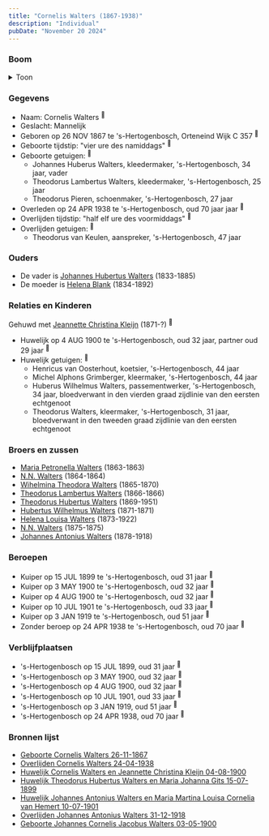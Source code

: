 ```yaml
---
title: "Cornelis Walters (1867-1938)"
description: "Individual"
pubDate: "November 20 2024"
---
```


### Boom
<details><summary>Toon</summary>

![test](https://www.plantuml.com/plantuml/svg/dPFHRzem4CRV_LUSseTk3qX970f1Y1OGZ7OQgwfsqvwGazo85yT6jb65AlxtNKeAbOhQgc_HdR_xVhxFkNHUMB-k57Ebr2jXHGMfoCgbDMkTZuqo5hmLsb4BjMU5p14oQJE5ks-iLdu35LOfMhShEOyMZT-iaBsOcYdX73mo01WPcwEzAsHMQdIktw-4r8C1SBPbx0nkdgmSsobEhaqXD9s3sPey_Dh1Rw78mfs0S70L144d0JYTy6bxEYA3nxyILRw5VYyLwMQH6kyLzWOGHZ2y_mPXbtCuSwqPpJ9BrAbnMV52vCgrKWkXyqLcZNEf8MjI9_1Z-8V4tVPhyVOPTOOAjO2H4hhSqtK3efkE9dp2tw3Z8HdSrdJn9-ZeRjV3EQcJw0syVky1yrpgPUtNtESyUWAT4cZKXbCbbuNVe5BcWM2th5blgzMSOCsD3eL6IOMwbSJisMrih4ObNyULnB2F_FtOedEO__nLatO-iPWeXk4DhJNXtMEBsRynh9-OzmZZmahd9QNuNQ7yfm_KoKTYl9hV4MedX2zX4j2Q84g-mYrrqUQYUf_t0YwEvnNl7YyDtUV5W-DvqNwRU7Z06lH3WLsYpkc7_my0)
</details>

### Gegevens
- Naam: Cornelis Walters <sup><a href="../s00121/" style="text-decoration:none" title="Geboorte Cornelis Walters 26-11-1867">:link:</a></sup>
- Geslacht: Mannelijk
- Geboren op 26 NOV 1867 te 's-Hertogenbosch, Orteneind Wijk C 357 <sup><a href="../s00121/" style="text-decoration:none" title="Geboorte Cornelis Walters 26-11-1867">:link:</a></sup>
- Geboorte tijdstip: "vier ure des namiddags" <sup><a href="../s00121/" style="text-decoration:none" title="Geboorte Cornelis Walters 26-11-1867">:link:</a></sup>
- Geboorte getuigen: <sup><a href="../s00121/" style="text-decoration:none" title="Geboorte Cornelis Walters 26-11-1867">:link:</a></sup>
  - Johannes Huberus Walters, kleedermaker, \'s-Hertogenbosch, 34 jaar, vader
  - Theodorus Lambertus Walters, kleedermaker, \'s-Hertogenbosch, 25 jaar
  - Theodorus Pieren, schoenmaker, \'s-Hertogenbosch, 27 jaar
- Overleden op 24 APR 1938 te 's-Hertogenbosch, oud 70 jaar jaar <sup><a href="../s00135/" style="text-decoration:none" title="Overlijden Cornelis Walters 24-04-1938">:link:</a></sup>
- Overlijden tijdstip: "half elf ure des voormiddags" <sup><a href="../s00135/" style="text-decoration:none" title="Overlijden Cornelis Walters 24-04-1938">:link:</a></sup>
- Overlijden getuigen: <sup><a href="../s00135/" style="text-decoration:none" title="Overlijden Cornelis Walters 24-04-1938">:link:</a></sup>
  - Theodorus van Keulen, aanspreker, \'s-Hertogenbosch, 47 jaar

### Ouders
- De vader is [Johannes Hubertus Walters](../i00079/) (1833-1885)
- De moeder is [Helena Blank](../i00080/) (1834-1892)

### Relaties en Kinderen

Gehuwd met [Jeannette Christina Kleijn](../i00099/) (1871-?) <sup><a href="../s00130/" style="text-decoration:none" title="Huwelijk Cornelis Walters en Jeannette Christina Kleijn 04-08-1900">:link:</a></sup>
- Huwelijk op 4 AUG 1900 te 's-Hertogenbosch, oud 32 jaar, partner oud 29 jaar <sup><a href="../s00130/" style="text-decoration:none" title="Huwelijk Cornelis Walters en Jeannette Christina Kleijn 04-08-1900">:link:</a></sup>
- Huwelijk getuigen:  <sup><a href="../s00130/" style="text-decoration:none" title="Huwelijk Cornelis Walters en Jeannette Christina Kleijn 04-08-1900">:link:</a></sup>
  - Henricus van Oosterhout, koetsier, \'s-Hertogenbosch, 44 jaar
  - Michel Alphons Grimberger, kleermaker, \'s-Hertogenbosch, 44 jaar
  - Huberus Wilhelmus Walters, passementwerker, \'s-Hertogenbosch, 34 jaar, bloedverwant in den vierden graad zijdlinie van den eersten echtgenoot
  - Theodorus Walters, kleermaker, \'s-Hertogenbosch, 31 jaar, bloedverwant in den tweeden graad zijdlinie van den eersten echtgenoot

### Broers en zussen
- [Maria Petronella Walters](../i00090/) (1863-1863)
- [N.N. Walters](../i00091/) (1864-1864)
- [Wihelmina Theodora Walters](../i00092/) (1865-1870)
- [Theodorus Lambertus Walters](../i00093/) (1866-1866)
- [Theodorus Hubertus Walters](../i00075/) (1869-1951)
- [Hubertus Wilhelmus Walters](../i00095/) (1871-1871)
- [Helena Louisa Walters](../i00096/) (1873-1922)
- [N.N. Walters](../i00097/) (1875-1875)
- [Johannes Antonius Walters](../i00098/) (1878-1918)

### Beroepen
- Kuiper op 15 JUL 1899 te 's-Hertogenbosch, oud 31 jaar <sup><a href="../s00101/" style="text-decoration:none" title="Huwelijk Theodorus Hubertus Walters en Maria Johanna Gits 15-07-1899">:link:</a></sup>
- Kuiper op 3 MAY 1900 te 's-Hertogenbosch, oud 32 jaar <sup><a href="../s00102/" style="text-decoration:none" title="Geboorte Johannes Cornelis Jacobus Walters 03-05-1900">:link:</a></sup>
- Kuiper op 4 AUG 1900 te 's-Hertogenbosch, oud 32 jaar <sup><a href="../s00130/" style="text-decoration:none" title="Huwelijk Cornelis Walters en Jeannette Christina Kleijn 04-08-1900">:link:</a></sup>
- Kuiper op 10 JUL 1901 te 's-Hertogenbosch, oud 33 jaar <sup><a href="../s00132/" style="text-decoration:none" title="Huwelijk Johannes Antonius Walters en Maria Martina Louisa Cornelia van Hemert 10-07-1901">:link:</a></sup>
- Kuiper op 3 JAN 1919 te 's-Hertogenbosch, oud 51 jaar <sup><a href="../s00133/" style="text-decoration:none" title="Overlijden Johannes Antonius Walters 31-12-1918">:link:</a></sup>
- Zonder beroep op 24 APR 1938 te 's-Hertogenbosch, oud 70 jaar <sup><a href="../s00135/" style="text-decoration:none" title="Overlijden Cornelis Walters 24-04-1938">:link:</a></sup>

### Verblijfplaatsen
- 's-Hertogenbosch  op 15 JUL 1899, oud 31 jaar  <sup><a href="../s00101/" style="text-decoration:none" title="Huwelijk Theodorus Hubertus Walters en Maria Johanna Gits 15-07-1899">:link:</a></sup>
- 's-Hertogenbosch  op 3 MAY 1900, oud 32 jaar  <sup><a href="../s00102/" style="text-decoration:none" title="Geboorte Johannes Cornelis Jacobus Walters 03-05-1900">:link:</a></sup>
- 's-Hertogenbosch  op 4 AUG 1900, oud 32 jaar  <sup><a href="../s00130/" style="text-decoration:none" title="Huwelijk Cornelis Walters en Jeannette Christina Kleijn 04-08-1900">:link:</a></sup>
- 's-Hertogenbosch  op 10 JUL 1901, oud 33 jaar  <sup><a href="../s00132/" style="text-decoration:none" title="Huwelijk Johannes Antonius Walters en Maria Martina Louisa Cornelia van Hemert 10-07-1901">:link:</a></sup>
- 's-Hertogenbosch  op 3 JAN 1919, oud 51 jaar  <sup><a href="../s00133/" style="text-decoration:none" title="Overlijden Johannes Antonius Walters 31-12-1918">:link:</a></sup>
- 's-Hertogenbosch  op 24 APR 1938, oud 70 jaar  <sup><a href="../s00135/" style="text-decoration:none" title="Overlijden Cornelis Walters 24-04-1938">:link:</a></sup>

### Bronnen lijst
- [Geboorte Cornelis Walters 26-11-1867](../s00121/)
- [Overlijden Cornelis Walters 24-04-1938](../s00135/)
- [Huwelijk Cornelis Walters en Jeannette Christina Kleijn 04-08-1900](../s00130/)
- [Huwelijk Theodorus Hubertus Walters en Maria Johanna Gits 15-07-1899](../s00101/)
- [Huwelijk Johannes Antonius Walters en Maria Martina Louisa Cornelia van Hemert 10-07-1901](../s00132/)
- [Overlijden Johannes Antonius Walters 31-12-1918](../s00133/)
- [Geboorte Johannes Cornelis Jacobus Walters 03-05-1900](../s00102/)
